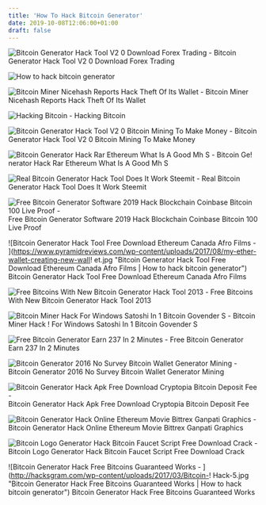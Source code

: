 ```yaml
---
title: 'How To Hack Bitcoin Generator'
date: 2019-10-08T12:06:00+01:00
draft: false
---
```


![Bitcoin Generator Hack Tool V2 0 Download Forex Trading - ](http://www.bitcoininspector.com/wp-content/uploads/mvbthumbs/img_1752_bitcoin-generator-hack-tool-cheat-free-download-september-2014-update.jpg "Bitcoin Generator Hack Tool V2 0 Download Forex Trading | How to hack bitcoin generator") Bitcoin Generator Hack Tool V2 0 Download Forex Trading

![How to hack bitcoin generator](https://hacked.com/wp-content/uploads/2017/12/11436-1024x1024.jpg "How to hack bitcoin generator") 

![Bitcoin Miner Nicehash Reports Hack Theft Of Its Wallet - ](https://www.gannett-cdn.com/-mm-/3aab7397d89206ab986f24e159ed8f8dbdcad622/c=0-551-4729-3223/local/-/media/2017/12/07/USATODAY/USATODAY/636482171953466343-AP-BITCOIN-HACK-95852729.JPG?width=3200&height=1680&fit=crop "Bitcoin Mi!   ner Nicehash Reports Hack Theft Of Its Wallet | How to hack bitcoin generator") Bitcoin Miner Nicehash Reports Hack Theft Of Its Wallet

![Hacking Bitcoin - ](https://i.ytimg.com/vi/gX8m_Ei0kBM/hqdefault.jpg "Hacking Bitcoin | How to hack bitcoin generator") Hacking Bitcoin

![Bitcoin Generator Hack Tool V2 0 Bitcoin Mining To Make Money - ](https://4.bp.blogspot.com/-dektDcvRzzo/V4yqwvjVvvI/AAAAAAAAAC0/3CfaWehJvp4S-NsShcvGEas7FoxuECn4wCLcB/s320/FAILED.png "Bitcoin Generator Hack Tool V2 0 Bitcoin Mining To Make Money | How to hack bitcoin generator") Bitcoin Generator Hack Tool V2 0 Bitcoin Mining To Make Money

![Bitcoin Generator Hack Rar Ethereum What Is A Good Mh S - ](https://www.susi-paku.com/PKTK_01-08_19.jpg "Bitcoin Generator Hack Rar Ethereum What !   Is A Good Mh S | How to hack bitcoin generator") Bitcoin Ge! nerator Hack Rar Ethereum What Is A Good Mh S

![Real Bitcoin Generator Hack Tool Does It Work Steemit - ](https://steemitimages.com/DQmc58hnMk7aMYkZRd4GNvzbxaaZdnczggdiyny9bC2QpaT/bitcoin-exchange-operator-jpmorgan-hack.jpg "Real Bitcoin Generator Hack Tool Does It Work Steemit | How to hack bitcoin generator") Real Bitcoin Generator Hack Tool Does It Work Steemit

![Free Bitcoin Generator Software 2019 Hack Blockchain Coinbase Bitcoin 100 Live Proof - ](https://i.ytimg.com/vi/7I2QwhfqaZQ/hqdefault.jpg "Free Bitcoin Generator Software 2019 Hack Blockchain Coinbase Bitcoin 100 Live Proof | How to hack bitcoin generator") Free Bitcoin Generator Software 2019 Hack Blockchain Coinbase Bitcoin 100 Live Proof

![Bitcoin Generator Hack Tool Free Download Ethereum Canada Afro Films - ](https://www.pyramidreviews.com/wp-content/uploads/2017/08/my-ether-wallet-creating-new-wall!   et.jpg "Bitcoin Generator Hack Tool Free Download Ethereum Canada Afro Films | How to hack bitcoin generator") Bitcoin Generator Hack Tool Free Download Ethereum Canada Afro Films

![Free Bitcoins With New Bitcoin Generator Hack Tool 2013 - ](https://s1.dmcdn.net/GBicR/x1080-TG6.jpg "Free Bitcoins With New Bitcoin Generator Hack Tool 2013 | How to hack bitcoin generator") Free Bitcoins With New Bitcoin Generator Hack Tool 2013

![Bitcoin Miner Hack For Windows Satoshi In 1 Bitcoin Govender S - ](https://2.bp.blogspot.com/-gbok-B70J4o/WJ-tnFBsw1I/AAAAAAAAATc/9urMhmpujxMWYRdb4bcfFQFwibBnn-AFACLcB/s1600/Free+Bitcoin+Generate+Software+2017+Harris+Bitcoin+Miner+Up+to+1BtcDay..png "Bitcoin Miner Hack For Windows Satoshi In 1 Bitc!   oin Govender S | How to hack bitcoin generator") Bitcoin Miner Hack ! For Windows Satoshi In 1 Bitcoin Govender S

![Free Bitcoin Generator Earn 237 In 2 Minutes - ](http://how-to-make-all.com/uploads/thumbs/eff5f0c90-1.jpg "Free Bitcoin Generator Earn 237 In 2 Minutes | How to hack bitcoin generator") Free Bitcoin Generator Earn 237 In 2 Minutes

![Bitcoin Generator 2016 No Survey Bitcoin Wallet Generator Mining - ](https://i.pinimg.com/originals/ee/6a/cb/ee6acb5b559504d72c8397ef7cd10afb.jpg "Bitcoin Generator 2016 No Survey Bitcoin Wallet Generator Mining | How to hack bitcoin generator") Bitcoin Generator 2016 No Survey Bitcoin Wallet Generator Mining

![Bitcoin Generator Hack Apk Free Download Cryptopia Bitcoin Deposit Fee - ](https://www.cryptoninjas.net/wp-content/uploads/bitmartfiat.jpg "Bitcoin Generator Hack Apk Free Down!   load Cryptopia Bitcoin Deposit Fee | How to hack bitcoin generator") Bitcoin Generator Hack Apk Free Download Cryptopia Bitcoin Deposit Fee

![Bitcoin Generator Hack Online Ethereum Movie Bittrex Ganpati Graphics - ](http://cryptocurrency-totalnews.club/wp-content/uploads/2018/04/patronpat-ico-ico-1.jpg "Bitcoin Generator Hack Online Ethereum Movie Bittrex Ganpati Graphics | How to hack bitcoin generator") Bitcoin Generator Hack Online Ethereum Movie Bittrex Ganpati Graphics

![Bitcoin Logo Generator Hack Bitcoin Faucet Script Free Download Crack - ](http://media-cache-ec0.pinimg.com/736x/5b/45/b0/5b45b053221527fcc94d50083f8aff95.jpg "Bitcoin Logo Generator Hack Bitcoin Faucet Script Free Download Crack | How to hack bitcoin generator") Bitcoin Logo Generator Hack Bitcoin Faucet Script Free Download Crack

![Bitcoin Generator Hack Free Bitcoins Guaranteed Works - ](http://hacksgram.com/wp-content/uploads/2017/03/Bitcoin-!   Hack-5.jpg "Bitcoin Generator Hack Free Bitcoins Guaranteed Works | How to hack bitcoin generator") Bitcoin Generator Hack Free Bitcoins Guaranteed Works